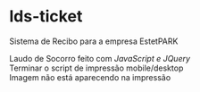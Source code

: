 # lds-ticket


Sistema de Recibo para a empresa EstetPARK <br>


Laudo de Socorro feito com *JavaScript e JQuery* <br>
Terminar o script de impressão mobile/desktop <br>
Imagem não está aparecendo na impressão <br>
